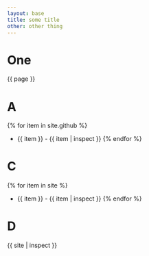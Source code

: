 ```yaml
---
layout: base
title: some title
other: other thing 
---
```


# One
{{ page }}

# A
{% for item in site.github %}
-  {{ item }} - {{ item | inspect }}
{% endfor %}

# C
{% for item in site %}
-  {{ item }} - {{ item | inspect }}
{% endfor %}

# D

{{ site | inspect }}
